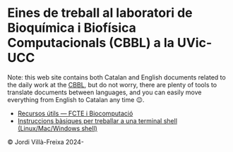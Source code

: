 # Eines de treball al laboratori de Bioquímica i Biofísica Computacionals (CBBL) a la UVic-UCC

Note: this web site contains both Catalan and English documents related to the daily work at the [CBBL](https://mon.uvic.cat/cbbl), but do not worry, there are plenty of tools to translate documents between languages, and you can easily move everything from English to Catalan any time &#128521;.

* [Recursos útils — FCTE i Biocomputació](/recursos-fcte/)
* [Instruccions bàsiques per treballar a una terminal shell (Linux/Mac/Windows shell)](/cat-shell-linux)

&copy; Jordi Villà-Freixa 2024-